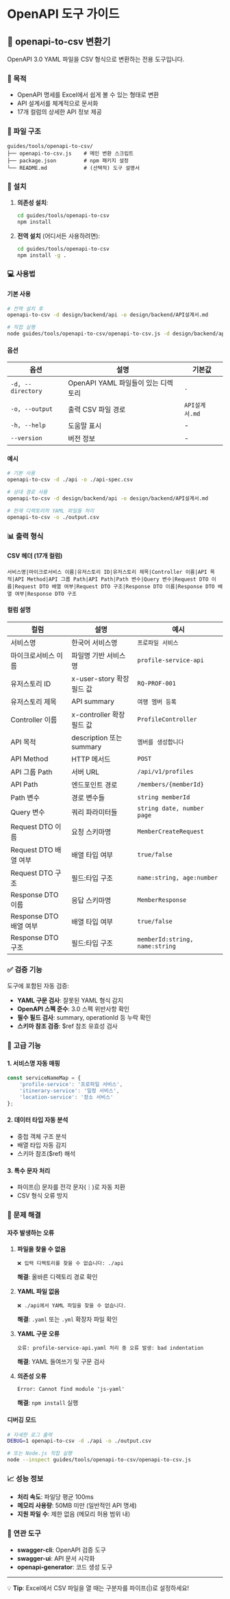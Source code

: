 # OpenAPI 도구 가이드

## 📁 openapi-to-csv 변환기

OpenAPI 3.0 YAML 파일을 CSV 형식으로 변환하는 전용 도구입니다.

### 🎯 목적
- OpenAPI 명세를 Excel에서 쉽게 볼 수 있는 형태로 변환
- API 설계서를 체계적으로 문서화
- 17개 컬럼의 상세한 API 정보 제공

### 📂 파일 구조
```
guides/tools/openapi-to-csv/
├── openapi-to-csv.js    # 메인 변환 스크립트
├── package.json         # npm 패키지 설정
└── README.md            # (선택적) 도구 설명서
```

### 🚀 설치

1. **의존성 설치**:
   ```bash
   cd guides/tools/openapi-to-csv
   npm install
   ```

2. **전역 설치** (어디서든 사용하려면):
   ```bash
   cd guides/tools/openapi-to-csv
   npm install -g .
   ```

### 💻 사용법

#### 기본 사용
```bash
# 전역 설치 후
openapi-to-csv -d design/backend/api -o design/backend/API설계서.md

# 직접 실행
node guides/tools/openapi-to-csv/openapi-to-csv.js -d design/backend/api -o design/backend/API설계서.md
```

#### 옵션
| 옵션 | 설명 | 기본값 |
|------|------|--------|
| `-d, --directory` | OpenAPI YAML 파일들이 있는 디렉토리 | `.` |
| `-o, --output` | 출력 CSV 파일 경로 | `API설계서.md` |
| `-h, --help` | 도움말 표시 | - |
| `--version` | 버전 정보 | - |

#### 예시
```bash
# 기본 사용
openapi-to-csv -d ./api -o ./api-spec.csv

# 상대 경로 사용
openapi-to-csv -d design/backend/api -o design/backend/API설계서.md

# 현재 디렉토리의 YAML 파일들 처리
openapi-to-csv -o ./output.csv
```

### 📊 출력 형식

#### CSV 헤더 (17개 컬럼)
```
서비스명|마이크로서비스 이름|유저스토리 ID|유저스토리 제목|Controller 이름|API 목적|API Method|API 그룹 Path|API Path|Path 변수|Query 변수|Request DTO 이름|Request DTO 배열 여부|Request DTO 구조|Response DTO 이름|Response DTO 배열 여부|Response DTO 구조
```

#### 컬럼 설명
| 컬럼 | 설명 | 예시 |
|------|------|------|
| 서비스명 | 한국어 서비스명 | `프로파일 서비스` |
| 마이크로서비스 이름 | 파일명 기반 서비스명 | `profile-service-api` |
| 유저스토리 ID | x-user-story 확장 필드 값 | `RQ-PROF-001` |
| 유저스토리 제목 | API summary | `여행 멤버 등록` |
| Controller 이름 | x-controller 확장 필드 값 | `ProfileController` |
| API 목적 | description 또는 summary | `멤버를 생성합니다` |
| API Method | HTTP 메서드 | `POST` |
| API 그룹 Path | 서버 URL | `/api/v1/profiles` |
| API Path | 엔드포인트 경로 | `/members/{memberId}` |
| Path 변수 | 경로 변수들 | `string memberId` |
| Query 변수 | 쿼리 파라미터들 | `string date, number page` |
| Request DTO 이름 | 요청 스키마명 | `MemberCreateRequest` |
| Request DTO 배열 여부 | 배열 타입 여부 | `true/false` |
| Request DTO 구조 | 필드:타입 구조 | `name:string, age:number` |
| Response DTO 이름 | 응답 스키마명 | `MemberResponse` |
| Response DTO 배열 여부 | 배열 타입 여부 | `true/false` |
| Response DTO 구조 | 필드:타입 구조 | `memberId:string, name:string` |

### ✅ 검증 기능

도구에 포함된 자동 검증:
- **YAML 구문 검사**: 잘못된 YAML 형식 감지
- **OpenAPI 스펙 준수**: 3.0 스펙 위반사항 확인
- **필수 필드 검사**: summary, operationId 등 누락 확인
- **스키마 참조 검증**: $ref 참조 유효성 검사

### 🔧 고급 기능

#### 1. 서비스명 자동 매핑
```javascript
const serviceNameMap = {
    'profile-service': '프로파일 서비스',
    'itinerary-service': '일정 서비스', 
    'location-service': '장소 서비스'
};
```

#### 2. 데이터 타입 자동 분석
- 중첩 객체 구조 분석
- 배열 타입 자동 감지
- 스키마 참조($ref) 해석

#### 3. 특수 문자 처리
- 파이프(|) 문자를 전각 문자(｜)로 자동 치환
- CSV 형식 오류 방지

### 🐛 문제 해결

#### 자주 발생하는 오류

1. **파일을 찾을 수 없음**
   ```
   ❌ 입력 디렉토리를 찾을 수 없습니다: ./api
   ```
   **해결**: 올바른 디렉토리 경로 확인

2. **YAML 파일 없음**
   ```
   ❌ ./api에서 YAML 파일을 찾을 수 없습니다.
   ```
   **해결**: `.yaml` 또는 `.yml` 확장자 파일 확인

3. **YAML 구문 오류**
   ```
   오류: profile-service-api.yaml 처리 중 오류 발생: bad indentation
   ```
   **해결**: YAML 들여쓰기 및 구문 검사

4. **의존성 오류**
   ```
   Error: Cannot find module 'js-yaml'
   ```
   **해결**: `npm install` 실행

#### 디버깅 모드
```bash
# 자세한 로그 출력
DEBUG=1 openapi-to-csv -d ./api -o ./output.csv

# 또는 Node.js 직접 실행
node --inspect guides/tools/openapi-to-csv/openapi-to-csv.js
```

### 📈 성능 정보
- **처리 속도**: 파일당 평균 100ms
- **메모리 사용량**: 50MB 미만 (일반적인 API 명세)
- **지원 파일 수**: 제한 없음 (메모리 허용 범위 내)

### 🔗 연관 도구
- **swagger-cli**: OpenAPI 검증 도구
- **swagger-ui**: API 문서 시각화
- **openapi-generator**: 코드 생성 도구

---

💡 **Tip**: Excel에서 CSV 파일을 열 때는 구분자를 파이프(|)로 설정하세요!